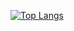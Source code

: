 [![Top Langs](https://github-readme-stats.vercel.app/api/top-langs/?username=Sathaporn-Phila&layout=compact)](https://github.com/Sathaporn-Phila/github-readme-stats)
